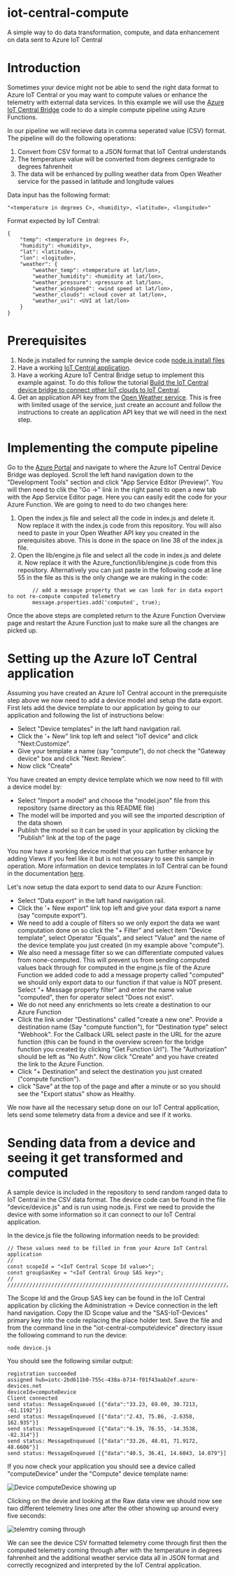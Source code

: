 # iot-central-compute

A simple way to do data transformation, compute, and data enhancement on data sent to Azure IoT Central

# Introduction

Sometimes your device might not be able to send the right data format to Azure IoT Central or you may want to compute values or enhance the telemetry with external data services.  In this example we will use the [Azure IoT Central Bridge](https://github.com/Azure/iotc-device-bridge) code to do a simple compute pipeline using Azure Functions.

In our pipeline we will recieve data in comma seperated value (CSV) format.  The pipeline will do the following operations:

1. Convert from CSV format to a JSON format that IoT Central understands
2. The temperature value will be converted from degrees centigrade to degrees fahrenheit 
3. The data will be enhanced by pulling weather data from Open Weather service for the passed in latitude and longitude values

Data input has the following format:

```
"<temperature in degrees C>, <humidity>, <latitude>, <longitude>"
```

Format expected by IoT Central:

```
{
    "temp": <temperature in degrees F>,
    "humidity": <humidity>,
    "lat": <latitude>,
    "lon": <logitude>,
    "weather": {
        "weather_temp": <temperature at lat/lon>,
        "weather_humidity": <humidity at lat/lon>,
        "weather_pressure": <pressure at lat/lon>,
        "weather_windspeed": <wind speed at lat/lon>,
        "weather_clouds": <cloud cover at lat/lon>,
        "weather_uvi": <UVI at lat/lon>
    }
}
```


# Prerequisites

1. Node.js installed for running the sample device code [node.js install files](https://nodejs.org/en/)
2. Have a working [IoT Central application](https://apps.azureiotcentral.com/myapps).
3. Have a working Azure IoT Central Bridge setup to implement this example against.  To do this follow the tutorial [Build the IoT Central device bridge to connect other IoT clouds to IoT Central](https://docs.microsoft.com/en-us/azure/iot-central/core/howto-build-iotc-device-bridge).
4. Get an application API key from the [Open Weather service](https://openweathermap.org/api).  This is free with limited usage of the service, just create an account and follow the instructions to create an application API key that we will need in the next step.


# Implementing the compute pipeline

Go to the [Azure Portal](https://portal.azure.com/) and navigate to where the Azure IoT Central Device Bridge was deployed.  Scroll the left hand navigation down to the "Development Tools" section and click "App Service Editor (Preview)".  You will then need to clik the "Go ->" link in the right panel to open a new tab with the App Service Editor page.  Here you can easily edit the code for your Azure Function.  We are going to need to do two changes here:

1. Open the index.js file and select all the code in index.js and delete it.  Now replace it with the index.js code from this repository.  You will also need to paste in your Open Weather API key you created in the prerequisites above.  This is done in the space on line 38 of the index.js file.
2. Open the lib/engine.js file and select all the code in index.js and delete it.  Now replace it with the Azure_function/lib/engine.js code from this repository.  Alternatively you can just paste in the following code at line 55 in the file as this is the only change we are making in the code:

```
        // add a message property that we can look for in data export to not re-compute computed telemetry
        message.properties.add('computed', true);
```

Once the above steps are completed return to the Azure Function Overview page and restart the Azure Function just to make sure all the changes are picked up.


# Setting up the Azure IoT Central application

Assuming you have created an Azure IoT Central account in the prerequisite step above we now need to add a device model and setup the data export.  First lets add the device template to our application by going to our application and following the list of instructions below:

* Select "Device templates" in the laft hand navigation rail.
* Click the '+ New" link top left and select "IoT device" and click "Next:Customize".
* Give your template a name (say "compute"), do not check the "Gateway device" box and click "Next: Review".
* Now click "Create"

You have created an empty device template which we now need to fill with a device model by:

* Select "Import a model" and choose the "model.json" file from this repository (same directory as this README file)
* The model will be imported and you will see the imported description of the data shown
* Publish the model so it can be used in your application by clicking the "Publish" link at the top of the page

You now have a working device model that you can further enhance by adding Views if you feel like it but is not necessary to see this sample in operation.  More information on device templates in IoT Central can be found in the documentation [here](https://docs.microsoft.com/en-us/azure/iot-central/core/concepts-device-templates).

Let's now setup the data export to send data to our Azure Function:

* Select "Data export" in the laft hand navigation rail.
* Click the '+ New export" link top left and give your data export a name (say "compute export").
* We need to add a couple of filters so we only export the data we want computation done on so click the "+ Filter" and select item "Device template", select Operator "Equals", and select "Value" and the name of the device template you just created (in my example above "compute").
* We also need a message filter so we can differentiate computed values from none-computed.  This will prevent us from sending computed values back through for computed in the engine.js file of the Azure Function we added code to add a message property called "computed" we should only export data to our function if that value is NOT present.  Select "+ Message property filter" and enter the name value "computed", then for operator select "Does not exist".
* We do not need any enrichments so lets create a destination to our Azure Function
* Click the link under "Destinations" called "create a new one".  Provide a destination name (Say "compute function"), for "Destination type" select "Webhook".  For the Callback URL select paste in the URL for the azure function (this can be found in the overview screen for the bridge function you created by clicking "Get Function Url").  The "Authorization" should be left as "No Auth".  Now click "Create" and you have created the link to the Azure Function.
* Click "+ Destination" and select the destination you just created ("compute function").
* click "Save" at the top of the page and after a minute or so you should see the "Export status" show as Healthy.

We now have all the necessary setup done on our IoT Central application, lets send some telemetry data from a device and see if it works.


# Sending data from a device and seeing it get transformed and computed

A sample device is included in the repository to send random ranged data to IoT Central in the CSV data format.  The device code can be found in the file "device/device.js" and is run using node.js.  First we need to provide the device with some information so it can connect to our IoT Central application.

In the device.js file the following information needs to be provided:

```
// These values need to be filled in from your Azure IoT Central application
//
const scopeId = "<IoT Central Scope Id value>";
const groupSasKey = "<IoT Central Group SAS key>";
//
/////////////////////////////////////////////////////////////////////////////
```

The Scope Id and the Group SAS key can be found in the IoT Central application by clicking the Administration -> Device connection in the left hand navigation.  Copy the ID Scope value and the "SAS-IoT-Devices" primary key into the code replacing the place holder text.  Save the file and from the command line in the "iot-central-compute\device" directory issue the following command to run the device:

```
node device.js
```
 You should see the following similar output:

 ```
 registration succeeded
assigned hub=iotc-2bd611b0-755c-438a-b714-f01f43aab2ef.azure-devices.net
deviceId=computeDevice
Client connected
send status: MessageEnqueued [{"data":"33.23, 69.09, 30.7213, -61.1192"}]
send status: MessageEnqueued [{"data":"2.43, 75.86, -2.6358, 162.935"}]
send status: MessageEnqueued [{"data":"6.19, 76.55, -14.3538, -82.314"}]
send status: MessageEnqueued [{"data":"33.26, 48.01, 71.9172, 48.6606"}]
send status: MessageEnqueued [{"data":"40.5, 36.41, 14.6043, 14.079"}]
 ```

 If you now check your application you should see a device called "computeDevice" under the "Compute" device template name:

 ![Device computeDevice showing up]()

 Clicking on the devie and looking at the Raw data view we should now see two different telemetry lines one after the other showing up around every five seconds:

 ![telemtry coming through]()

 We can see the device CSV formatted telemetry come through first then the computed telemetry coming through after with the temperature in degrees fahrenheit and the additional weather service data all in JSON format and correctly recognized and interpreted by the IoT Central application.